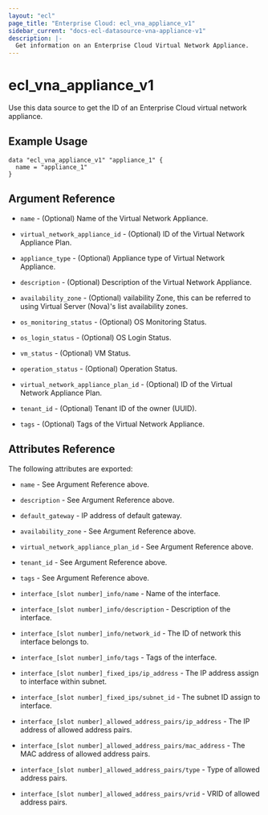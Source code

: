 ```yaml
---
layout: "ecl"
page_title: "Enterprise Cloud: ecl_vna_appliance_v1"
sidebar_current: "docs-ecl-datasource-vna-appliance-v1"
description: |-
  Get information on an Enterprise Cloud Virtual Network Appliance.
---
```


# ecl\_vna\_appliance\_v1

Use this data source to get the ID of an Enterprise Cloud virtual network appliance.

## Example Usage

```hcl
data "ecl_vna_appliance_v1" "appliance_1" {
  name = "appliance_1"
}
```

## Argument Reference

* `name` - (Optional) Name of the Virtual Network Appliance.

* `virtual_network_appliance_id` - (Optional) ID of the Virtual Network Appliance Plan.

* `appliance_type` - (Optional) Appliance type of Virtual Network Appliance.

* `description` - (Optional) Description of the Virtual Network Appliance.

* `availability_zone` - (Optional) vailability Zone, 
  this can be referred to using Virtual Server (Nova)'s 
  list availability zones.

* `os_monitoring_status` - (Optional) OS Monitoring Status.

* `os_login_status` - (Optional) OS Login Status.

* `vm_status` - (Optional) VM Status.

* `operation_status` - (Optional) Operation Status.

* `virtual_network_appliance_plan_id` - (Optional) ID of the Virtual Network Appliance Plan.

* `tenant_id` - (Optional) Tenant ID of the owner (UUID).

* `tags` - (Optional) Tags of the Virtual Network Appliance.


## Attributes Reference

The following attributes are exported:

* `name` - See Argument Reference above.
* `description` - See Argument Reference above.
* `default_gateway` - IP address of default gateway.
* `availability_zone` - See Argument Reference above.
* `virtual_network_appliance_plan_id` - See Argument Reference above.
* `tenant_id` - See Argument Reference above.
* `tags` - See Argument Reference above.

* `interface_[slot number]_info/name` - Name of the interface.
* `interface_[slot number]_info/description` - Description of the interface.
* `interface_[slot number]_info/network_id` - The ID of network this interface belongs to.
* `interface_[slot number]_info/tags` - Tags of the interface.

* `interface_[slot number]_fixed_ips/ip_address` - The IP address assign to interface within subnet.	
* `interface_[slot number]_fixed_ips/subnet_id` - The subnet ID assign to interface.	

* `interface_[slot number]_allowed_address_pairs/ip_address` - The IP address of allowed address pairs.
* `interface_[slot number]_allowed_address_pairs/mac_address` - The MAC address of allowed address pairs.
* `interface_[slot number]_allowed_address_pairs/type` - Type of allowed address pairs.
* `interface_[slot number]_allowed_address_pairs/vrid` - VRID of allowed address pairs.
